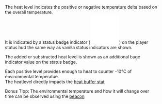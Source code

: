 The heat level indicates the positive or negative temperature delta based on the overall temperature.  
It is indicated by a status badge indicator (![IconSmall](../assets/images/temperature_1.png)) on the player status hud the same way as vanilla status indicators are shown.

The added or substracted heat level is shown as an additional bage indicator value on the status badge.

Each positive level provides enough to heat to counter -10°C of environmental temperatue.  
The heatlevel directly impacts the [heat buffer stat](HeatBuffer.md)

Bonus Tipp: The environmental temperature and how it will change over time can be observed using the [beacon](../Buildings/beacon.md)